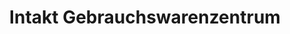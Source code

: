 ---
title: "Intakt Gebrauchswarenzentrum"
url: /lohr-am-main/intakt-gebrauchswarenzentrum/
shop: Warenhaus
---